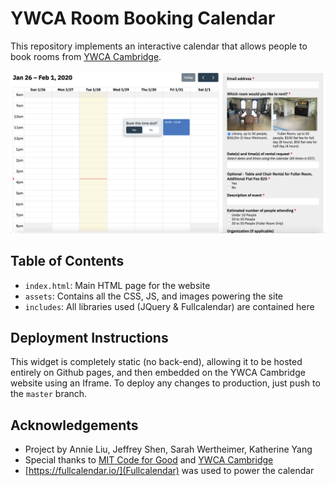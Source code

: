 # YWCA Room Booking Calendar

This repository implements an interactive calendar that allows people to book rooms from [YWCA Cambridge](https://ywcacam.org/). 

![](assets/images/screenshot.png)

## Table of Contents 

* `index.html`: Main HTML page for the website
* `assets`: Contains all the CSS, JS, and images powering the site
* `includes`: All libraries used (JQuery & Fullcalendar) are contained here

## Deployment Instructions 

This widget is completely static (no back-end), allowing it to be hosted entirely on Github pages, and then embedded on the YWCA Cambridge website using an Iframe. To deploy any changes to production, just push to the `master` branch.

## Acknowledgements 
* Project by Annie Liu, Jeffrey Shen, Sarah Wertheimer, Katherine Yang
* Special thanks to [MIT Code for Good](http://codeforgood.mit.edu/) and [YWCA Cambridge](https://ywcacam.org/) 
* [https://fullcalendar.io/](Fullcalendar) was used to power the calendar
